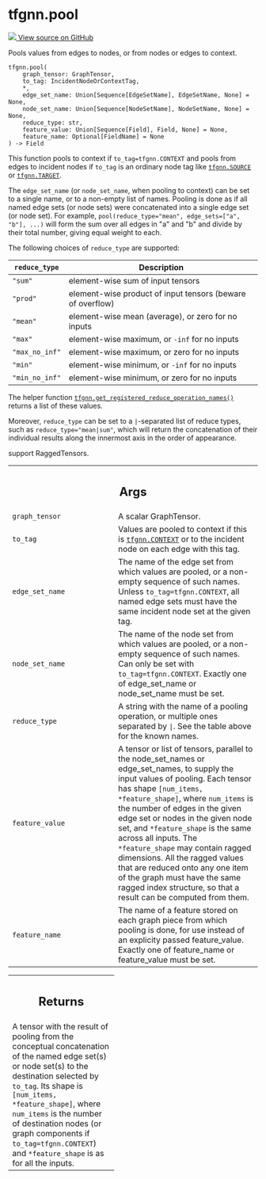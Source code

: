 # tfgnn.pool

<!-- Insert buttons and diff -->

<a target="_blank" href="https://github.com/tensorflow/gnn/tree/master/tensorflow_gnn/graph/pool_ops.py#L210-L331">
<img src="https://www.tensorflow.org/images/GitHub-Mark-32px.png" /> View source
on GitHub </a>

Pools values from edges to nodes, or from nodes or edges to context.

<pre class="devsite-click-to-copy prettyprint lang-py tfo-signature-link">
<code>tfgnn.pool(
    graph_tensor: GraphTensor,
    to_tag: IncidentNodeOrContextTag,
    *,
    edge_set_name: Union[Sequence[EdgeSetName], EdgeSetName, None] = None,
    node_set_name: Union[Sequence[NodeSetName], NodeSetName, None] = None,
    reduce_type: str,
    feature_value: Union[Sequence[Field], Field, None] = None,
    feature_name: Optional[FieldName] = None
) -> Field
</code></pre>

<!-- Placeholder for "Used in" -->

This function pools to context if `to_tag=tfgnn.CONTEXT` and pools from edges to
incident nodes if `to_tag` is an ordinary node tag like
<a href="../tfgnn.md#SOURCE"><code>tfgnn.SOURCE</code></a> or
<a href="../tfgnn.md#TARGET"><code>tfgnn.TARGET</code></a>.

The `edge_set_name` (or `node_set_name`, when pooling to context) can be set to
a single name, or to a non-empty list of names. Pooling is done as if all named
edge sets (or node sets) were concatenated into a single edge set (or node set).
For example, `pool(reduce_type="mean", edge_sets=["a", "b"], ...)` will form the
sum over all edges in "a" and "b" and divide by their total number, giving equal
weight to each.

The following choices of `reduce_type` are supported:

`reduce_type`  | Description
-------------- | ----------------------------------------------------------
`"sum"`        | element-wise sum of input tensors
`"prod"`       | element-wise product of input tensors (beware of overflow)
`"mean"`       | element-wise mean (average), or zero for no inputs
`"max"`        | element-wise maximum, or `-inf` for no inputs
`"max_no_inf"` | element-wise maximum, or zero for no inputs
`"min"`        | element-wise minimum, or `-inf` for no inputs
`"min_no_inf"` | element-wise minimum, or zero for no inputs

The helper function
<a href="../tfgnn/get_registered_reduce_operation_names.md"><code>tfgnn.get_registered_reduce_operation_names()</code></a>
returns a list of these values.

Moreover, `reduce_type` can be set to a `|`-separated list of reduce types, such
as `reduce_type="mean|sum"`, which will return the concatenation of their
individual results along the innermost axis in the order of appearance.

support RaggedTensors.

<!-- Tabular view -->
 <table class="responsive fixed orange">
<colgroup><col width="214px"><col></colgroup>
<tr><th colspan="2"><h2 class="add-link">Args</h2></th></tr>

<tr>
<td>
<code>graph_tensor</code><a id="graph_tensor"></a>
</td>
<td>
A scalar GraphTensor.
</td>
</tr><tr>
<td>
<code>to_tag</code><a id="to_tag"></a>
</td>
<td>
Values are pooled to context if this is <a href="../tfgnn.md#CONTEXT"><code>tfgnn.CONTEXT</code></a> or to the
incident node on each edge with this tag.
</td>
</tr><tr>
<td>
<code>edge_set_name</code><a id="edge_set_name"></a>
</td>
<td>
The name of the edge set from which values are pooled, or
a non-empty sequence of such names. Unless <code>to_tag=tfgnn.CONTEXT</code>,
all named edge sets must have the same incident node set at the given tag.
</td>
</tr><tr>
<td>
<code>node_set_name</code><a id="node_set_name"></a>
</td>
<td>
The name of the node set from which values are pooled,
or a non-empty sequence of such names. Can only be set with
<code>to_tag=tfgnn.CONTEXT</code>. Exactly one of edge_set_name or node_set_name
must be set.
</td>
</tr><tr>
<td>
<code>reduce_type</code><a id="reduce_type"></a>
</td>
<td>
A string with the name of a pooling operation, or multiple ones
separated by <code>|</code>. See the table above for the known names.
</td>
</tr><tr>
<td>
<code>feature_value</code><a id="feature_value"></a>
</td>
<td>
A tensor or list of tensors, parallel to the node_set_names
or edge_set_names, to supply the input values of pooling. Each tensor
has shape <code>[num_items, *feature_shape]</code>, where <code>num_items</code> is the number
of edges in the given edge set or nodes in the given node set, and
<code>*feature_shape</code> is the same across all inputs. The <code>*feature_shape</code> may
contain ragged dimensions. All the ragged values that are reduced onto
any one item of the graph must have the same ragged index structure,
so that a result can be computed from them.
</td>
</tr><tr>
<td>
<code>feature_name</code><a id="feature_name"></a>
</td>
<td>
The name of a feature stored on each graph piece from which
pooling is done, for use instead of an explicity passed feature_value.
Exactly one of feature_name or feature_value must be set.
</td>
</tr>
</table>

<!-- Tabular view -->

 <table class="responsive fixed orange">
<colgroup><col width="214px"><col></colgroup>
<tr><th colspan="2"><h2 class="add-link">Returns</h2></th></tr>
<tr class="alt">
<td colspan="2">
A tensor with the result of pooling from the conceptual concatenation of the
named edge set(s) or node set(s) to the destination selected by <code>to_tag</code>.
Its shape is <code>[num_items, *feature_shape]</code>, where <code>num_items</code> is the number
of destination nodes (or graph components if <code>to_tag=tfgnn.CONTEXT</code>)
and <code>*feature_shape</code> is as for all the inputs.
</td>
</tr>

</table>
